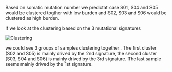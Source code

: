 Based on somatic mutation number we predictat case S01, S04 and S05 would be clustered togther with low burden and S02, S03 and S06 would be clustered as high burden.



If we look at the clustering based on the 3 mutational signatures

![Clustering](../img/3signatures_heatmap.png)


we could see 3 groups of samples clustering together . The first cluster (S02 and S05) is mainly drived by the 2nd signature, the second cluster (S03, S04 and S06) is mainly drived by the 3rd signature. The last sample seems mainly drived by the 1st signature.



